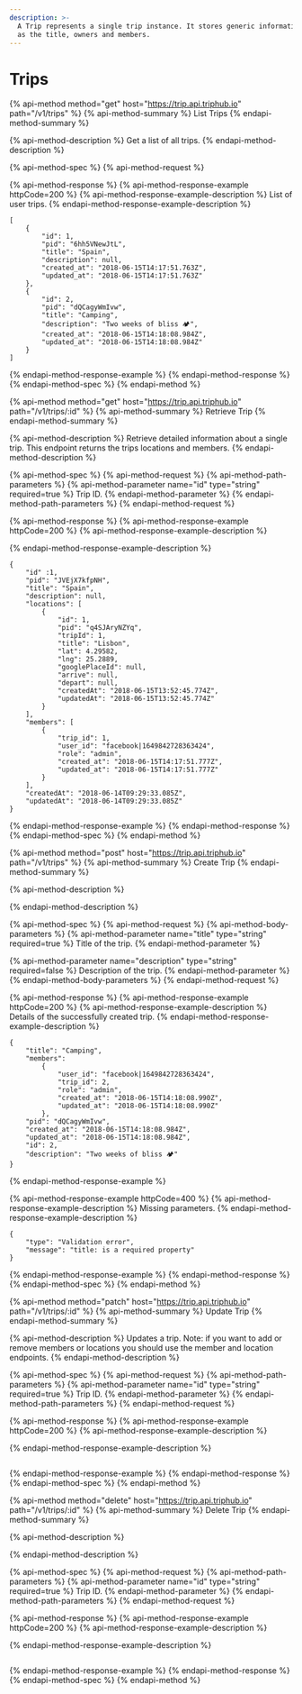 ```yaml
---
description: >-
  A Trip represents a single trip instance. It stores generic information such
  as the title, owners and members.
---
```


# Trips

{% api-method method="get" host="https://trip.api.triphub.io" path="/v1/trips" %}
{% api-method-summary %}
List Trips
{% endapi-method-summary %}

{% api-method-description %}
Get a list of all trips.
{% endapi-method-description %}

{% api-method-spec %}
{% api-method-request %}

{% api-method-response %}
{% api-method-response-example httpCode=200 %}
{% api-method-response-example-description %}
List of user trips.
{% endapi-method-response-example-description %}

```
[
    {
        "id": 1,
        "pid": "6hh5VNewJtL",
        "title": "Spain",
        "description": null,
        "created_at": "2018-06-15T14:17:51.763Z",
        "updated_at": "2018-06-15T14:17:51.763Z"
    },
    {
        "id": 2,
        "pid": "dQCagyWmIvw",
        "title": "Camping",
        "description": "Two weeks of bliss 🏕",
        "created_at": "2018-06-15T14:18:08.984Z",
        "updated_at": "2018-06-15T14:18:08.984Z"
    }
]
```
{% endapi-method-response-example %}
{% endapi-method-response %}
{% endapi-method-spec %}
{% endapi-method %}

{% api-method method="get" host="https://trip.api.triphub.io" path="/v1/trips/:id" %}
{% api-method-summary %}
Retrieve Trip
{% endapi-method-summary %}

{% api-method-description %}
Retrieve detailed information about a single trip. This endpoint returns the trips locations and members.
{% endapi-method-description %}

{% api-method-spec %}
{% api-method-request %}
{% api-method-path-parameters %}
{% api-method-parameter name="id" type="string" required=true %}
Trip ID.
{% endapi-method-parameter %}
{% endapi-method-path-parameters %}
{% endapi-method-request %}

{% api-method-response %}
{% api-method-response-example httpCode=200 %}
{% api-method-response-example-description %}

{% endapi-method-response-example-description %}

```
{
    "id" :1,
    "pid": "JVEjX7kfpNH",
    "title": "Spain",
    "description": null,
    "locations": [
        {
            "id": 1,
            "pid": "q4SJAryNZYq",
            "tripId": 1,
            "title": "Lisbon",
            "lat": 4.29582,
            "lng": 25.2889,
            "googlePlaceId": null,
            "arrive": null,
            "depart": null,
            "createdAt": "2018-06-15T13:52:45.774Z",
            "updatedAt": "2018-06-15T13:52:45.774Z"
        }
    ],
    "members": [
        {
            "trip_id": 1,
            "user_id": "facebook|1649842728363424",
            "role": "admin",
            "created_at": "2018-06-15T14:17:51.777Z",
            "updated_at": "2018-06-15T14:17:51.777Z"
        }
    ],
    "createdAt": "2018-06-14T09:29:33.085Z",
    "updatedAt": "2018-06-14T09:29:33.085Z"
}
```
{% endapi-method-response-example %}
{% endapi-method-response %}
{% endapi-method-spec %}
{% endapi-method %}

{% api-method method="post" host="https://trip.api.triphub.io" path="/v1/trips" %}
{% api-method-summary %}
Create Trip
{% endapi-method-summary %}

{% api-method-description %}

{% endapi-method-description %}

{% api-method-spec %}
{% api-method-request %}
{% api-method-body-parameters %}
{% api-method-parameter name="title" type="string" required=true %}
Title of the trip.
{% endapi-method-parameter %}

{% api-method-parameter name="description" type="string" required=false %}
Description of the trip.
{% endapi-method-parameter %}
{% endapi-method-body-parameters %}
{% endapi-method-request %}

{% api-method-response %}
{% api-method-response-example httpCode=200 %}
{% api-method-response-example-description %}
Details of the successfully created trip.
{% endapi-method-response-example-description %}

```
{
    "title": "Camping",
    "members":
        {
            "user_id": "facebook|1649842728363424",
            "trip_id": 2,
            "role": "admin",
            "created_at": "2018-06-15T14:18:08.990Z",
            "updated_at": "2018-06-15T14:18:08.990Z"
        },
    "pid": "dQCagyWmIvw",
    "created_at": "2018-06-15T14:18:08.984Z",
    "updated_at": "2018-06-15T14:18:08.984Z",
    "id": 2,
    "description": "Two weeks of bliss 🏕"
}
```
{% endapi-method-response-example %}

{% api-method-response-example httpCode=400 %}
{% api-method-response-example-description %}
Missing parameters.
{% endapi-method-response-example-description %}

```
{
    "type": "Validation error",
    "message": "title: is a required property"
}
```
{% endapi-method-response-example %}
{% endapi-method-response %}
{% endapi-method-spec %}
{% endapi-method %}

{% api-method method="patch" host="https://trip.api.triphub.io" path="/v1/trips/:id" %}
{% api-method-summary %}
Update Trip
{% endapi-method-summary %}

{% api-method-description %}
Updates a trip. Note: if you want to add or remove members or locations you should use the member and location endpoints.
{% endapi-method-description %}

{% api-method-spec %}
{% api-method-request %}
{% api-method-path-parameters %}
{% api-method-parameter name="id" type="string" required=true %}
Trip ID.
{% endapi-method-parameter %}
{% endapi-method-path-parameters %}
{% endapi-method-request %}

{% api-method-response %}
{% api-method-response-example httpCode=200 %}
{% api-method-response-example-description %}

{% endapi-method-response-example-description %}

```

```
{% endapi-method-response-example %}
{% endapi-method-response %}
{% endapi-method-spec %}
{% endapi-method %}

{% api-method method="delete" host="https://trip.api.triphub.io" path="/v1/trips/:id" %}
{% api-method-summary %}
Delete Trip
{% endapi-method-summary %}

{% api-method-description %}

{% endapi-method-description %}

{% api-method-spec %}
{% api-method-request %}
{% api-method-path-parameters %}
{% api-method-parameter name="id" type="string" required=true %}
Trip ID.
{% endapi-method-parameter %}
{% endapi-method-path-parameters %}
{% endapi-method-request %}

{% api-method-response %}
{% api-method-response-example httpCode=200 %}
{% api-method-response-example-description %}

{% endapi-method-response-example-description %}

```

```
{% endapi-method-response-example %}
{% endapi-method-response %}
{% endapi-method-spec %}
{% endapi-method %}



